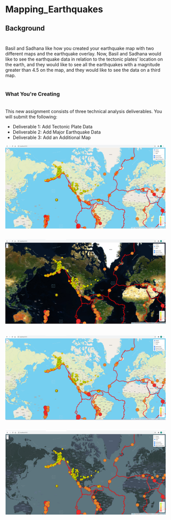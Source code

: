 # Mapping_Earthquakes

## Background<br><br>
Basil and Sadhana like how you created your earthquake map with two different maps and the earthquake overlay. Now, Basil and Sadhana would like to see the earthquake data in relation to the tectonic plates’ location on the earth, and they would like to see all the earthquakes with a magnitude greater than 4.5 on the map, and they would like to see the data on a third map.<br><br>

### What You're Creating<br><br>
This new assignment consists of three technical analysis deliverables. You will submit the following:<br>

   * Deliverable 1: Add Tectonic Plate Data
   * Deliverable 2: Add Major Earthquake Data
   * Deliverable 3: Add an Additional Map

![streets](streets.png)<br><br>

![tectonic_plates](tectonic_plates.png)<br><br>

![all_earthquakes](all_earthquakes.png)<br><br>

![night](night.png)
